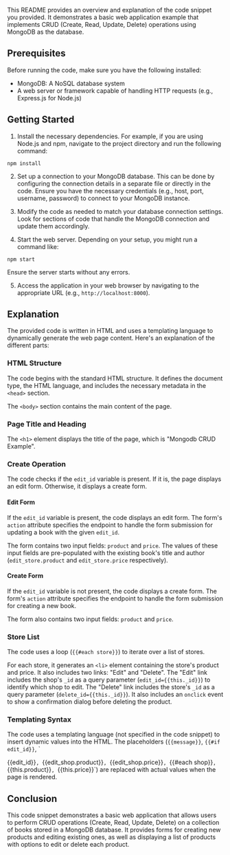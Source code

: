 
This README provides an overview and explanation of the code snippet you provided. It demonstrates a basic web application example that implements CRUD (Create, Read, Update, Delete) operations using MongoDB as the database. 

## Prerequisites
Before running the code, make sure you have the following installed:

- MongoDB: A NoSQL database system
- A web server or framework capable of handling HTTP requests (e.g., Express.js for Node.js)

## Getting Started

1. Install the necessary dependencies. For example, if you are using Node.js and npm, navigate to the project directory and run the following command:

```shell
npm install
```

2. Set up a connection to your MongoDB database. This can be done by configuring the connection details in a separate file or directly in the code. Ensure you have the necessary credentials (e.g., host, port, username, password) to connect to your MongoDB instance.

3. Modify the code as needed to match your database connection settings. Look for sections of code that handle the MongoDB connection and update them accordingly.

4. Start the web server. Depending on your setup, you might run a command like:

```shell
npm start
```

Ensure the server starts without any errors.

5. Access the application in your web browser by navigating to the appropriate URL (e.g., `http://localhost:8000`).

## Explanation

The provided code is written in HTML and uses a templating language to dynamically generate the web page content. Here's an explanation of the different parts:

### HTML Structure

The code begins with the standard HTML structure. It defines the document type, the HTML language, and includes the necessary metadata in the `<head>` section.

The `<body>` section contains the main content of the page.

### Page Title and Heading

The `<h1>` element displays the title of the page, which is "Mongodb CRUD Example".

### Create Operation

The code checks if the `edit_id` variable is present. If it is, the page displays an edit form. Otherwise, it displays a create form.

#### Edit Form

If the `edit_id` variable is present, the code displays an edit form. The form's `action` attribute specifies the endpoint to handle the form submission for updating a book with the given `edit_id`.

The form contains two input fields: `product` and `price`. The values of these input fields are pre-populated with the existing book's title and author (`edit_store.product` and `edit_store.price` respectively).

#### Create Form

If the `edit_id` variable is not present, the code displays a create form. The form's `action` attribute specifies the endpoint to handle the form submission for creating a new book.

The form also contains two input fields: `product` and `price`.

### Store List

The code uses a loop (`{{#each store}}`) to iterate over a list of stores.

For each store, it generates an `<li>` element containing the store's product and price. It also includes two links: "Edit" and "Delete". The "Edit" link includes the shop's `_id` as a query parameter (`edit_id={{this._id}}`) to identify which shop to edit. The "Delete" link includes the store's `_id` as a query parameter (`delete_id={{this._id}}`). It also includes an `onclick` event to show a confirmation dialog before deleting the product.

### Templating Syntax

The code uses a templating language (not specified in the code snippet) to insert dynamic values into the HTML. The placeholders (`{{message}}`, `{{#if edit_id}}`, `

{{edit_id}}`, `{{edit_shop.product}}`, `{{edit_shop.price}}`, `{{#each shop}}`, `{{this.product}}`, `{{this.price}}`) are replaced with actual values when the page is rendered.

## Conclusion

This code snippet demonstrates a basic web application that allows users to perform CRUD operations (Create, Read, Update, Delete) on a collection of books stored in a MongoDB database. It provides forms for creating new products and editing existing ones, as well as displaying a list of products with options to edit or delete each product.
